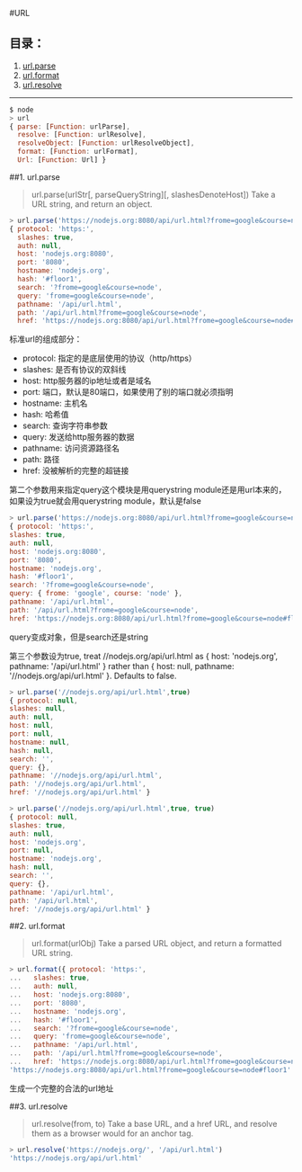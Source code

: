 #URL

## 目录：
1. [url.parse](#1-url.parse)
2. [url.format](#2-url.format)
3. [url.resolve](#1-url.resolve)
---

```javascript
$ node
> url
{ parse: [Function: urlParse],
  resolve: [Function: urlResolve],
  resolveObject: [Function: urlResolveObject],
  format: [Function: urlFormat],
  Url: [Function: Url] }
```

##1. url.parse
> url.parse(urlStr[, parseQueryString][, slashesDenoteHost])
> Take a URL string, and return an object.

```javascript
> url.parse('https://nodejs.org:8080/api/url.html?frome=google&course=node#floor1')
{ protocol: 'https:',
  slashes: true,
  auth: null,
  host: 'nodejs.org:8080',
  port: '8080',
  hostname: 'nodejs.org',
  hash: '#floor1',
  search: '?frome=google&course=node',
  query: 'frome=google&course=node',
  pathname: '/api/url.html',
  path: '/api/url.html?frome=google&course=node',
  href: 'https://nodejs.org:8080/api/url.html?frome=google&course=node#floor1' }
  ```
  标准url的组成部分：

  * protocol: 指定的是底层使用的协议（http/https）
  * slashes: 是否有协议的双斜线
  * host: http服务器的ip地址或者是域名
  * port: 端口，默认是80端口，如果使用了别的端口就必须指明
  * hostname: 主机名 
  * hash: 哈希值
  * search: 查询字符串参数
  * query: 发送给http服务器的数据
  * pathname: 访问资源路径名
  * path: 路径
  * href: 没被解析的完整的超链接

  第二个参数用来指定query这个模块是用querystring module还是用url本来的，如果设为true就会用querystring module，默认是false

  ```javascript
  > url.parse('https://nodejs.org:8080/api/url.html?frome=google&course=node#floor1', true)
{ protocol: 'https:',
  slashes: true,
  auth: null,
  host: 'nodejs.org:8080',
  port: '8080',
  hostname: 'nodejs.org',
  hash: '#floor1',
  search: '?frome=google&course=node',
  query: { frome: 'google', course: 'node' },
  pathname: '/api/url.html',
  path: '/api/url.html?frome=google&course=node',
  href: 'https://nodejs.org:8080/api/url.html?frome=google&course=node#floor1' }
  ```
  query变成对象，但是search还是string

  第三个参数设为true, treat //nodejs.org/api/url.html as { host: 'nodejs.org', pathname: '/api/url.html' } rather than { host: null, pathname: '//nodejs.org/api/url.html' }. Defaults to false.
  ```javascript
  > url.parse('//nodejs.org/api/url.html',true)
{ protocol: null,
  slashes: null,
  auth: null,
  host: null,
  port: null,
  hostname: null,
  hash: null,
  search: '',
  query: {},
  pathname: '//nodejs.org/api/url.html',
  path: '//nodejs.org/api/url.html',
  href: '//nodejs.org/api/url.html' }
  ```
  ```javascript
  > url.parse('//nodejs.org/api/url.html',true, true)
{ protocol: null,
  slashes: true,
  auth: null,
  host: 'nodejs.org',
  port: null,
  hostname: 'nodejs.org',
  hash: null,
  search: '',
  query: {},
  pathname: '/api/url.html',
  path: '/api/url.html',
  href: '//nodejs.org/api/url.html' }
  ```



##2. url.format
> url.format(urlObj)
> Take a parsed URL object, and return a formatted URL string.

  ```javascript
  > url.format({ protocol: 'https:',
...   slashes: true,
...   auth: null,
...   host: 'nodejs.org:8080',
...   port: '8080',
...   hostname: 'nodejs.org',
...   hash: '#floor1',
...   search: '?frome=google&course=node',
...   query: 'frome=google&course=node',
...   pathname: '/api/url.html',
...   path: '/api/url.html?frome=google&course=node',
...   href: 'https://nodejs.org:8080/api/url.html?frome=google&course=node#floor1' })
'https://nodejs.org:8080/api/url.html?frome=google&course=node#floor1'
  ```
  生成一个完整的合法的url地址

  ##3. url.resolve
  > url.resolve(from, to)
  > Take a base URL, and a href URL, and resolve them as a browser would for an anchor tag.

  ```javascript
  > url.resolve('https://nodejs.org/', '/api/url.html')
'https://nodejs.org/api/url.html'
  ```




